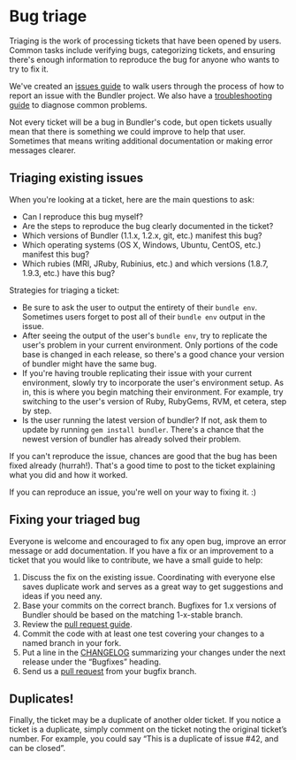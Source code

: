 # Bug triage

Triaging is the work of processing tickets that have been opened by users. Common tasks include verifying bugs, categorizing tickets, and ensuring there's enough information to reproduce the bug for anyone who wants to try to fix it.

We've created an [issues guide](ISSUES.md) to walk users through the process of how to report an issue with the Bundler project. We also have a [troubleshooting guide](../TROUBLESHOOTING.md) to diagnose common problems.

Not every ticket will be a bug in Bundler's code, but open tickets usually mean that there is something we could improve to help that user. Sometimes that means writing additional documentation or making error messages clearer.

## Triaging existing issues

When you're looking at a ticket, here are the main questions to ask:

  * Can I reproduce this bug myself?
  * Are the steps to reproduce the bug clearly documented in the ticket?
  * Which versions of Bundler (1.1.x, 1.2.x, git, etc.) manifest this bug?
  * Which operating systems (OS X, Windows, Ubuntu, CentOS, etc.) manifest this bug?
  * Which rubies (MRI, JRuby, Rubinius, etc.) and which versions (1.8.7, 1.9.3, etc.) have this bug?

Strategies for triaging a ticket:
  * Be sure to ask the user to output the entirety of their `bundle env`. Sometimes users forget to post all of their `bundle env` output in the issue.
  * After seeing the output of the user's `bundle env`, try to replicate the user's problem in your current environment. Only portions of the code base is changed in each release, so there's a good chance your version of bundler might have the same bug.
  * If you're having trouble replicating their issue with your current environment, slowly try to incorporate the user's environment setup. As in, this is where you begin matching their environment. For example, try switching to the user's version of Ruby, RubyGems, RVM, et cetera, step by step.
  * Is the user running the latest version of bundler? If not, ask them to update by running `gem install bundler`. There's a chance that the newest version of bundler has already solved their problem.

If you can't reproduce the issue, chances are good that the bug has been fixed already (hurrah!). That's a good time to post to the ticket explaining what you did and how it worked.

If you can reproduce an issue, you're well on your way to fixing it. :)

## Fixing your triaged bug

Everyone is welcome and encouraged to fix any open bug, improve an error message or add documentation. If you have a fix or an improvement to a ticket that you would like to contribute, we have a small guide to help:

  1. Discuss the fix on the existing issue. Coordinating with everyone else saves duplicate work and serves as a great way to get suggestions and ideas if you need any.
  2. Base your commits on the correct branch. Bugfixes for 1.x versions of Bundler should be based on the matching 1-x-stable branch.
  3. Review the [pull request guide](../development/PULL_REQUESTS.md).
  4. Commit the code with at least one test covering your changes to a named branch in your fork.
  5. Put a line in the [CHANGELOG](../../CHANGELOG.md) summarizing your changes under the next release under the “Bugfixes” heading.
  6. Send us a [pull request](https://help.github.com/articles/using-pull-requests) from your bugfix branch.

## Duplicates!

Finally, the ticket may be a duplicate of another older ticket. If you notice a ticket is a duplicate, simply comment on the ticket noting the original ticket’s number. For example, you could say “This is a duplicate of issue #42, and can be closed”.
